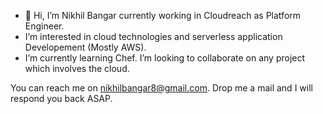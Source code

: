 - 👋 Hi, I’m Nikhil Bangar currently working in Cloudreach as Platform Engineer. 
-  I’m interested in cloud technologies and serverless application Developement (Mostly AWS).
-  I’m currently learning Chef. I’m looking to collaborate on any project which involves the cloud. 

You can reach me on nikhilbangar8@gmail.com. Drop me a mail and I will respond you back ASAP. 

<!---
nikhilbangar8/nikhilbangar8 is a ✨ special ✨ repository because its `README.md` (this file) appears on your GitHub profile.
You can click the Preview link to take a look at your changes.
--->
